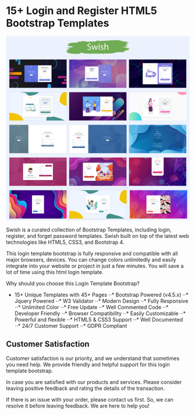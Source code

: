 # 15+ Login and Register HTML5 Bootstrap Templates

<p align="center"><a href="https://themeluxury.com/bootstrap-templates/swish-login-template-bootstrap/" target="_blank"><img src="https://raw.githubusercontent.com/themeluxury/art/master/15-login-and-register-html5-bootstrap-templates/main-preview.png"></a></p>
 
Swish is a curated collection of Bootstrap Templates, including login, register, and forget password templates. Swish built on top of the latest web technologies like HTML5, CSS3, and Bootstrap 4.

This login template bootstrap is fully responsive and compatible with all major browsers, devices. You can change colors unlimitedly and easily integrate into your website or project in just a few minutes. You will save a lot of time using this html login template.

Why should you choose this Login Template Bootstrap?
+ 15+ Unique Templates with 45+ Pages
⋅⋅* Bootstrap Powered (v4.5.x)
⋅⋅* Jquery Powered
⋅⋅* W3 Validator
⋅⋅* Modern Design
⋅⋅* Fully Responsive
⋅⋅* Unlimited Color
⋅⋅* Free Update
⋅⋅* Well Commented Code
⋅⋅* Developer Friendly
⋅⋅* Browser Compatibility
⋅⋅* Easily Customizable
⋅⋅* Powerful and flexible
⋅⋅* HTML5 & CSS3 Support
⋅⋅* Well Documented
⋅⋅* 24/7 Customer Support
⋅⋅* GDPR Compliant

## Customer Satisfaction

Customer satisfaction is our priority, and we understand that sometimes you need help. We provide friendly and helpful support for this login template bootstrap.

In case you are satisfied with our products and services. Please consider leaving positive feedback and rating the details of the transaction.

If there is an issue with your order, please contact us first. So, we can resolve it before leaving feedback. We are here to help you!
